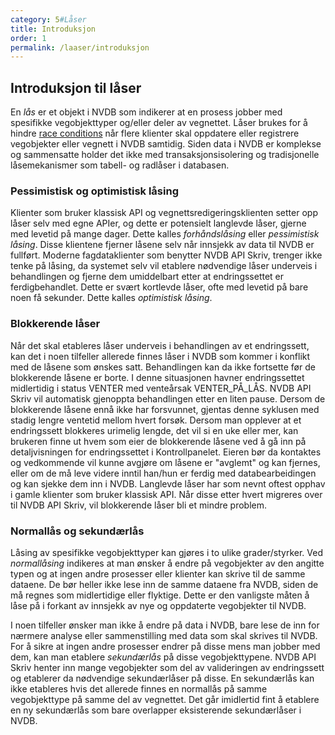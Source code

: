 ```yaml
---
category: 5#Låser
title: Introduksjon
order: 1
permalink: /laaser/introduksjon
---
```


## Introduksjon til låser

En _lås_ er et objekt i NVDB som indikerer at en prosess jobber med spesifikke vegobjekttyper og/eller deler av vegnettet.
Låser brukes for å hindre [race conditions](https://en.wikipedia.org/wiki/Race_condition) når flere klienter skal oppdatere eller registrere vegobjekter eller vegnett i NVDB samtidig.
Siden data i NVDB er komplekse og sammensatte holder det ikke med transaksjonsisolering og tradisjonelle låsemekanismer som tabell- og radlåser i databasen.

### Pessimistisk og optimistisk låsing

Klienter som bruker klassisk API og vegnettsredigeringsklienten setter opp låser selv med egne APIer, og dette er potensielt langlevde låser, gjerne med levetid på mange dager.
Dette kalles _forhåndslåsing_ eller _pessimistisk låsing_. Disse klientene fjerner låsene selv når innsjekk av data til NVDB er fullført. Moderne fagdataklienter som benytter
NVDB API Skriv, trenger ikke tenke på låsing, da systemet selv vil etablere nødvendige låser underveis i behandlingen og fjerne dem umiddelbart etter at endringssettet er
ferdigbehandlet. Dette er svært kortlevde låser, ofte med levetid på bare noen få sekunder. Dette kalles _optimistisk låsing_.

### Blokkerende låser

Når det skal etableres låser underveis i behandlingen av et endringssett, kan det i noen tilfeller allerede finnes låser i NVDB som kommer i konflikt med de låsene som ønskes satt.
Behandlingen kan da ikke fortsette før de blokkerende låsene er borte. I denne situasjonen havner endringssettet midlertidig i status VENTER med venteårsak VENTER_PÅ_LÅS.
NVDB API Skriv vil automatisk gjenoppta behandlingen etter en liten pause. Dersom de blokkerende låsene ennå ikke har forsvunnet, gjentas denne syklusen med stadig lengre ventetid
mellom hvert forsøk. Dersom man opplever at et endringssett blokkeres urimelig lengde, det vil si en uke eller mer, kan brukeren finne ut hvem som eier de blokkerende låsene ved å gå
inn på detaljvisningen for endringssettet i Kontrollpanelet. Eieren bør da kontaktes og vedkommende vil kunne avgjøre om låsene er "avglemt" og kan fjernes, eller om de må leve videre inntil han/hun er
ferdig med databearbeidingen og kan sjekke dem inn i NVDB. Langlevde låser har som nevnt oftest opphav i gamle klienter som bruker klassisk API. Når disse etter hvert migreres over
til NVDB API Skriv, vil blokkerende låser bli et mindre problem.

### Normallås og sekundærlås

Låsing av spesifikke vegobjekttyper kan gjøres i to ulike grader/styrker. Ved _normallåsing_ indikeres at man ønsker å endre på vegobjekter av
den angitte typen og at ingen andre prosesser eller klienter kan skrive til de samme dataene. De bør heller ikke lese inn de samme dataene fra NVDB,
siden de må regnes som midlertidige eller flyktige. Dette er den vanligste måten å låse på i forkant av innsjekk av nye og oppdaterte vegobjekter til NVDB.

I noen tilfeller ønsker man ikke å endre på data i NVDB, bare lese de inn for nærmere analyse eller sammenstilling med data som skal skrives til NVDB.
For å sikre at ingen andre prosesser endrer på disse mens man jobber med dem, kan man etablere _sekundærlås_ på disse vegobjekttypene.
NVDB API Skriv henter inn mange vegobjekter som del av valideringen av endringssett og etablerer da nødvendige sekundærlåser på disse. En sekundærlås
kan ikke etableres hvis det allerede finnes en normallås på samme vegobjekttype på samme del av vegnettet. Det går imidlertid fint å etablere en
ny sekundærlås som bare overlapper eksisterende sekundærlåser i NVDB. 